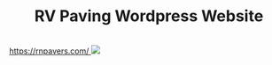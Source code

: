 <center><h1>RV Paving Wordpress Website</h1></center>
<br />
<a href="https://rnpavers.com/" target="_blank"> https://rnpavers.com/ </a>
<img src="./rnpavers.png" />